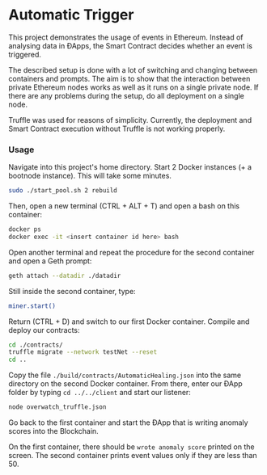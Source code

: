 # Automatic Trigger

This project demonstrates the usage of events in Ethereum. Instead of analysing data in ÐApps, the Smart Contract decides whether an event is triggered.

The described setup is done with a lot of switching and changing between containers and prompts. The aim is to show that the interaction between private Ethereum nodes works as well as it runs on a single private node. If there are any problems during the setup, do all deployment on a single node.

Truffle was used for reasons of simplicity. Currently, the deployment and Smart Contract execution without Truffle is not working properly.

### Usage

Navigate into this project's home directory. Start 2 Docker instances (+ a bootnode instance). This will take some minutes.
``` sh
sudo ./start_pool.sh 2 rebuild
```

Then, open a new terminal (CTRL + ALT + T) and open a bash on this container:
``` sh
docker ps
docker exec -it <insert container id here> bash
```

Open another terminal and repeat the procedure for the second container and open a Geth prompt:
``` sh
geth attach --datadir ./datadir
```

Still inside the second container, type:
``` sh
miner.start()
```

Return (CTRL + D) and switch to our first Docker container. Compile and deploy our contracts:
``` sh
cd ./contracts/
truffle migrate --network testNet --reset
cd ..
```

Copy the file `./build/contracts/AutomaticHealing.json` into the same directory on the second Docker container. From there, enter our ÐApp folder by typing `cd ../../client` and start our listener:
``` sh
node overwatch_truffle.json
```

Go back to the first container and start the ÐApp that is writing anomaly scores into the Blockchain.

On the first container, there should be `wrote anomaly score` printed on the screen. The second container prints event values only if they are less than 50.
